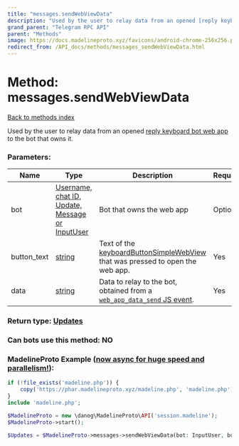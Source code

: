 ```yaml
---
title: "messages.sendWebViewData"
description: "Used by the user to relay data from an opened [reply keyboard bot web app](https://core.telegram.org/api/bots/webapps) to the bot that owns it."
grand_parent: "Telegram RPC API"
parent: "Methods"
image: https://docs.madelineproto.xyz/favicons/android-chrome-256x256.png
redirect_from: /API_docs/methods/messages_sendWebViewData.html
---
```

# Method: messages.sendWebViewData
[Back to methods index](index.html)



Used by the user to relay data from an opened [reply keyboard bot web app](https://core.telegram.org/api/bots/webapps) to the bot that owns it.

### Parameters:

| Name     |    Type       | Description | Required |
|----------|---------------|-------------|----------|
|bot|[Username, chat ID, Update, Message or InputUser](/API_docs/types/InputUser.html) | Bot that owns the web app | Optional|
|button\_text|[string](/API_docs/types/string.html) | Text of the [keyboardButtonSimpleWebView](../constructors/keyboardButtonSimpleWebView.html) that was pressed to open the web app. | Yes|
|data|[string](/API_docs/types/string.html) | Data to relay to the bot, obtained from a [`web_app_data_send` JS event](https://core.telegram.org/api/web-events#web-app-data-send). | Yes|


### Return type: [Updates](/API_docs/types/Updates.html)

### Can bots use this method: **NO**


### MadelineProto Example ([now async for huge speed and parallelism!](https://docs.madelineproto.xyz/docs/ASYNC.html)):


```php
if (!file_exists('madeline.php')) {
    copy('https://phar.madelineproto.xyz/madeline.php', 'madeline.php');
}
include 'madeline.php';

$MadelineProto = new \danog\MadelineProto\API('session.madeline');
$MadelineProto->start();

$Updates = $MadelineProto->messages->sendWebViewData(bot: InputUser, button_text: 'string', data: 'string', );
```

